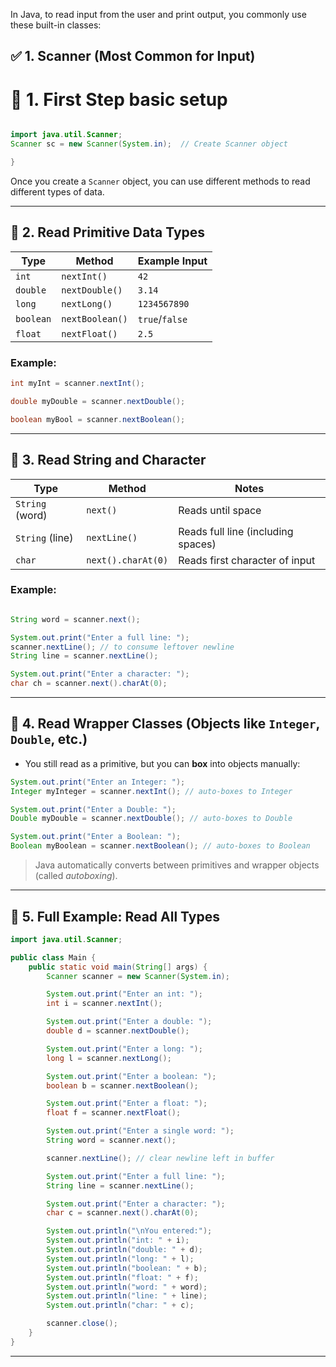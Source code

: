 In Java, to read input from the user and print output, you commonly use these built-in classes:

## ✅ 1. Scanner (Most Common for Input)
# 🔹 1. First Step basic setup

```java

import java.util.Scanner;
Scanner sc = new Scanner(System.in);  // Create Scanner object

}
```
Once you create a `Scanner` object, you can use different methods to read different types of data.

---

## 🔹 2. Read **Primitive Data Types**

| Type      | Method          | Example Input  |
| --------- | --------------- | -------------- |
| `int`     | `nextInt()`     | `42`           |
| `double`  | `nextDouble()`  | `3.14`         |
| `long`    | `nextLong()`    | `1234567890`   |
| `boolean` | `nextBoolean()` | `true`/`false` |
| `float`   | `nextFloat()`   | `2.5`          |

### Example:

```java
int myInt = scanner.nextInt();

double myDouble = scanner.nextDouble();

boolean myBool = scanner.nextBoolean();
```

---

## 🔹 3. Read **String and Character**

| Type            | Method             | Notes                              |
| --------------- | ------------------ | ---------------------------------- |
| `String` (word) | `next()`           | Reads until space                  |
| `String` (line) | `nextLine()`       | Reads full line (including spaces) |
| `char`          | `next().charAt(0)` | Reads first character of input     |

### Example:

```java

String word = scanner.next();

System.out.print("Enter a full line: ");
scanner.nextLine(); // to consume leftover newline
String line = scanner.nextLine();

System.out.print("Enter a character: ");
char ch = scanner.next().charAt(0);
```

---

## 🔹 4. Read **Wrapper Classes** (Objects like `Integer`, `Double`, etc.)

* You still read as a primitive, but you can **box** into objects manually:

```java
System.out.print("Enter an Integer: ");
Integer myInteger = scanner.nextInt(); // auto-boxes to Integer

System.out.print("Enter a Double: ");
Double myDouble = scanner.nextDouble(); // auto-boxes to Double

System.out.print("Enter a Boolean: ");
Boolean myBoolean = scanner.nextBoolean(); // auto-boxes to Boolean
```
> Java automatically converts between primitives and wrapper objects (called *autoboxing*).
---

## 🔹 5. Full Example: Read All Types

```java
import java.util.Scanner;

public class Main {
    public static void main(String[] args) {
        Scanner scanner = new Scanner(System.in);

        System.out.print("Enter an int: ");
        int i = scanner.nextInt();

        System.out.print("Enter a double: ");
        double d = scanner.nextDouble();

        System.out.print("Enter a long: ");
        long l = scanner.nextLong();

        System.out.print("Enter a boolean: ");
        boolean b = scanner.nextBoolean();

        System.out.print("Enter a float: ");
        float f = scanner.nextFloat();

        System.out.print("Enter a single word: ");
        String word = scanner.next();

        scanner.nextLine(); // clear newline left in buffer

        System.out.print("Enter a full line: ");
        String line = scanner.nextLine();

        System.out.print("Enter a character: ");
        char c = scanner.next().charAt(0);

        System.out.println("\nYou entered:");
        System.out.println("int: " + i);
        System.out.println("double: " + d);
        System.out.println("long: " + l);
        System.out.println("boolean: " + b);
        System.out.println("float: " + f);
        System.out.println("word: " + word);
        System.out.println("line: " + line);
        System.out.println("char: " + c);

        scanner.close();
    }
}
```

---
